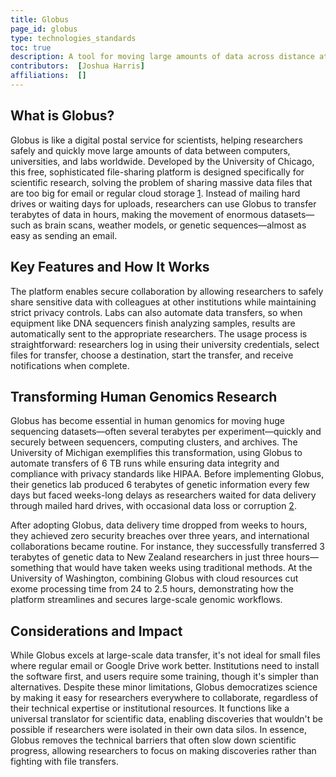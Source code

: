 ```yaml
---
title: Globus
page_id: globus
type: technologies_standards
toc: true
description: A tool for moving large amounts of data across distance at speed.
contributors:  [Joshua Harris]
affiliations:  []
---
```



## What is Globus?

Globus is like a digital postal service for scientists, helping researchers safely and quickly move large amounts of data between computers, universities, and labs worldwide. Developed by the University of Chicago, this free, sophisticated file-sharing platform is designed specifically for scientific research, solving the problem of sharing massive data files that are too big for email or regular cloud storage [1](https://www.globus.org/what-we-do). Instead of mailing hard drives or waiting days for uploads, researchers can use Globus to transfer terabytes of data in hours, making the movement of enormous datasets—such as brain scans, weather models, or genetic sequences—almost as easy as sending an email.

## Key Features and How It Works

The platform enables secure collaboration by allowing researchers to safely share sensitive data with colleagues at other institutions while maintaining strict privacy controls. Labs can also automate data transfers, so when equipment like DNA sequencers finish analyzing samples, results are automatically sent to the appropriate researchers. The usage process is straightforward: researchers log in using their university credentials, select files for transfer, choose a destination, start the transfer, and receive notifications when complete.

## Transforming Human Genomics Research

Globus has become essential in human genomics for moving huge sequencing datasets—often several terabytes per experiment—quickly and securely between sequencers, computing clusters, and archives. The University of Michigan exemplifies this transformation, using Globus to automate transfers of 6 TB runs while ensuring data integrity and compliance with privacy standards like HIPAA. Before implementing Globus, their genetics lab produced 6 terabytes of genetic information every few days but faced weeks-long delays as researchers waited for data delivery through mailed hard drives, with occasional data loss or corruption [2](https://www.globus.org/user-stories/genomic-researchers-umichigan).

After adopting Globus, data delivery time dropped from weeks to hours, they achieved zero security breaches over three years, and international collaborations became routine. For instance, they successfully transferred 3 terabytes of genetic data to New Zealand researchers in just three hours—something that would have taken weeks using traditional methods. At the University of Washington, combining Globus with cloud resources cut exome processing time from 24 to 2.5 hours, demonstrating how the platform streamlines and secures large-scale genomic workflows.

## Considerations and Impact

While Globus excels at large-scale data transfer, it's not ideal for small files where regular email or Google Drive work better. Institutions need to install the software first, and users require some training, though it's simpler than alternatives. Despite these minor limitations, Globus democratizes science by making it easy for researchers everywhere to collaborate, regardless of their technical expertise or institutional resources. It functions like a universal translator for scientific data, enabling discoveries that wouldn't be possible if researchers were isolated in their own data silos. In essence, Globus removes the technical barriers that often slow down scientific progress, allowing researchers to focus on making discoveries rather than fighting with file transfers.
